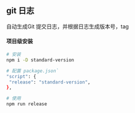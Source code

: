 ##  git 日志

自动生成Git 提交日志，并根据日志生成版本号，tag

#### 项目级安装

```bash
# 安装
npm i -D standard-version

# 配置 package.json`
"script": {
 "release": "standard-version",
},

# 使用
npm run release
```

